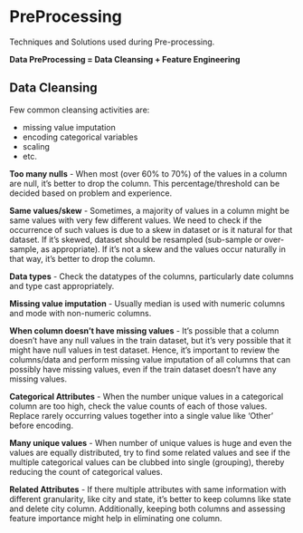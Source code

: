 # PreProcessing
Techniques and Solutions used during Pre-processing.

**Data PreProcessing = Data Cleansing + Feature Engineering**

## Data Cleansing

Few common cleansing activities are:
- missing value imputation
- encoding categorical variables
- scaling
- etc.

**Too many nulls** - When most (over 60% to 70%) of the values in a column are null, it’s better to drop the column. This percentage/threshold can be decided based on problem and experience.

**Same values/skew** - Sometimes, a majority of values in a column might be same values with very few different values. We need to check if the occurrence of such values is due to a skew in dataset or is it natural for that dataset. If it’s skewed, dataset should be resampled (sub-sample or over-sample, as appropriate). If it’s not a skew and the values occur naturally in that way, it’s better to drop the column.

**Data types** - Check the datatypes of the columns, particularly date columns and type cast appropriately.

**Missing value imputation** - Usually median is used with numeric columns and mode with non-numeric columns.

**When column doesn’t have missing values** - It’s possible that a column doesn’t have any null values in the train dataset, but it’s very possible that it might have null values in test dataset. Hence, it’s important to review the columns/data and perform missing value imputation of all columns that can possibly have missing values, even if the train dataset doesn’t have any missing values.

**Categorical Attributes** - When the number unique values in a categorical column are too high, check the value counts of each of those values. Replace rarely occurring values together into a single value like ‘Other’ before encoding.

**Many unique values** - When number of unique values is huge and even the values are equally distributed, try to find some related values and see if the multiple categorical values can be clubbed into single (grouping), thereby reducing the count of categorical values.

**Related Attributes** - If there multiple attributes with same information with different granularity, like city and state, it’s better to keep columns like state and delete city column. Additionally, keeping both columns and assessing feature importance might help in eliminating one column.



